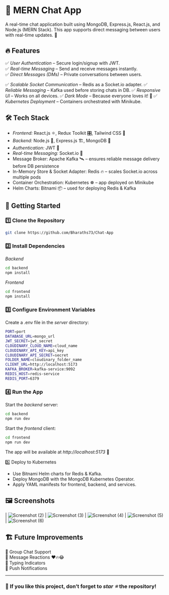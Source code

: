 # 💬 MERN Chat App  

A real-time chat application built using MongoDB, Express.js, React.js, and Node.js (MERN Stack). This app supports direct messaging between users with real-time updates. 🚀  

## 🔥 Features  

✅ *User Authentication* – Secure login/signup with JWT.  
✅ *Real-time Messaging* – Send and receive messages instantly.  
✅ *Direct Messages (DMs)* – Private conversations between users. 

✅ *Scalable Socket Communication* – Redis as a Socket.io adapter. 
✅ *Reliable Messaging* – Kafka used before storing chats in DB. 
✅ *Responsive UI* – Works on all devices. 
✅ *Dark Mode* – Because everyone loves it! 🌙 
✅ *Kubernetes Deployment* – Containers orchestrated with Minikube. 

## 🛠 Tech Stack  

- *Frontend:* React.js ⚛, Redux Toolkit 🎛, Tailwind CSS 🎨  
- *Backend:* Node.js 🚀, Express.js 🏗, MongoDB 🍃  
- *Authentication:* JWT 🔐  
- *Real-time Messaging:* Socket.io 🔄
- Message Broker: Apache Kafka 🛰 – ensures reliable message delivery before DB persistence
- In-Memory Store & Socket Adapter: Redis 🔥 – scales Socket.io across multiple pods
- Container Orchestration: Kubernetes ☸️ – app deployed on Minikube
- Helm Charts: Bitnami 📦 – used for deploying Redis & Kafka

## 🚀 Getting Started  

### 1️⃣ Clone the Repository  
```bash
git clone https://github.com/Bharaths73/Chat-App
```


### 2️⃣ Install Dependencies  
*Backend*  
```bash
cd backend
npm install
```

*Frontend*  
```bash
cd frontend
npm install
```


### 3️⃣ Configure Environment Variables  
Create a .env file in the *server* directory:  
```bash
PORT=port
DATABASE_URL=mongo_url
JWT_SECRET=jwt_secret
CLOUDINARY_CLOUD_NAME=cloud_name
CLOUDINARY_API_KEY=api_key
CLOUDINARY_API_SECRET=secret
FOLDER_NAME=cloudinary_folder_name
CLIENT_URL=http://localhost:5173
KAFKA_BROKER=kafka-service:9092
REDIS_HOST=redis-service
REDIS_PORT=6379
```

### 4️⃣ Run the App  
Start the *backend* server:  
```bash
cd backend
npm run dev
```

Start the *frontend* client:  
```bash
cd frontend
npm run dev
```


The app will be available at *http://localhost:5173* 🎉  

5️⃣ Deploy to Kubernetes

- Use Bitnami Helm charts for Redis & Kafka.
- Deploy MongoDB with the MongoDB Kubernetes Operator.
- Apply YAML manifests for frontend, backend, and services.

## 🖼 Screenshots  

| ![Screenshot (2)](https://github.com/user-attachments/assets/e3974c81-e94f-41bd-8b8c-d6a9d9873049) | ![Screenshot (3)](https://github.com/user-attachments/assets/69c68b4f-d05f-4bbb-98dd-f4d91fd7bd83) | ![Screenshot (4)](https://github.com/user-attachments/assets/bbb38e8d-3d58-4084-a17e-28bd5e6ff702) | 
![Screenshot (5)](https://github.com/user-attachments/assets/3b79de45-3fe0-4a5e-af28-ffb28f9450b6) | ![Screenshot (6)](https://github.com/user-attachments/assets/dc49ba33-3b55-427c-9a6e-62491b44052a)

## 🏗 Future Improvements  

🔹 Group Chat Support  
🔹 Message Reactions ❤🔥😂  
🔹 Typing Indicators  
🔹 Push Notifications   

---

### 🌟 If you like this project, don’t forget to *star ⭐* the repository!
